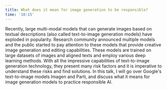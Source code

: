 ```yaml
---
title: What does it mean for image generation to be responsible?
time: '10:15'
---
```


Recently, large multi-modal models that can generate images based on textual descriptions (also called text-to-image generation models) have exploded in popularity. Research community announced multiple models and the public started to pay attention to these models that provide creative image generation and editing capabilities. These models are trained on large datasets of images and aligned texts and employ various deep learning methods. With all the impressive capabilities of text-to-image generation technology, they present many risk factors and it is imperative to understand these risks and find solutions. In this talk, I will go over Google's text-to-image models Imagen and Parti, and discuss what it means for image generation models to practice responsible AI.
